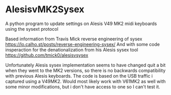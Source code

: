 # AlesisvMK2Sysex
A python program to update settings on Alesis V49 MK2 midi keyboards using the sysext protocol 


Based information from Travis Mick reverse engineering of sysex
https://lo.calho.st/posts/reverse-engineering-sysex/
And with some code insperaction for the denationalization from his Alesis sysex tool https://github.com/tmick0/alesisvsysex

Unfortunately Alesis sysex implementation seems to have changed quit a bit when they went to the MK2 versions, so there is no backwards compatibility with previous Alesis keyboards. 
The code is based on the USB traffic i captured using a V49MK2. Would most likely work with V61MK2 as well with some minor modifications, but i don't have access to one so I can't test it.
